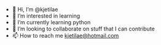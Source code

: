 - 👋 Hi, I’m @kjetilae
- 👀 I’m interested in learning
- 🌱 I’m currently learning python
- 💞️ I’m looking to collaborate on stuff that I can contribute
- 📫 How to reach me kjetilae@hotmail.com

<!---
kjetilae/kjetilae is a ✨ special ✨ repository because its `README.md` (this file) appears on your GitHub profile.
You can click the Preview link to take a look at your changes.
--->
